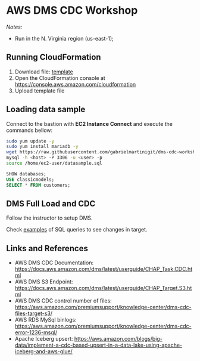 # AWS DMS CDC Workshop

_Notes:_

- Run in the N. Virginia region (us-east-1);

## Running CloudFormation

1. Download file: [template](./iac/cdc_rds_s3.yaml)
2. Open the CloudFormation console at https://console.aws.amazon.com/cloudformation
3. Upload template file

## Loading data sample

Connect to the bastion with **EC2 Instance Connect** and execute the commands bellow:

```bash
sudo yum update -y
sudo yum install mariadb -y
wget https://raw.githubusercontent.com/gabrielmartinigit/dms-cdc-workshop/sql/datasample.sql
mysql -h <host> -P 3306 -u <user> -p
source /home/ec2-user/datasample.sql
```

```sql
SHOW databases;
USE classicmodels;
SELECT * FROM customers;
```

## DMS Full Load and CDC

Follow the instructor to setup DMS.

Check [examples](./sql/examples.sql) of SQL queries to see changes in target.

## Links and References

- AWS DMS CDC Documentation: https://docs.aws.amazon.com/dms/latest/userguide/CHAP_Task.CDC.html
- AWS DMS S3 Endpoint: https://docs.aws.amazon.com/dms/latest/userguide/CHAP_Target.S3.html
- AWS DMS CDC control number of files: https://aws.amazon.com/premiumsupport/knowledge-center/dms-cdc-files-target-s3/
- AWS RDS MySql binlogs: https://aws.amazon.com/premiumsupport/knowledge-center/dms-cdc-error-1236-msql/
- Apache Iceberg upsert: https://aws.amazon.com/blogs/big-data/implement-a-cdc-based-upsert-in-a-data-lake-using-apache-iceberg-and-aws-glue/
